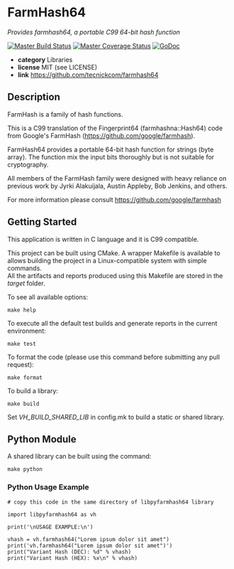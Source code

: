 # FarmHash64

*Provides farmhash64, a portable C99 64-bit hash function*

[![Master Build Status](https://secure.travis-ci.org/tecnickcom/farmhash64.png?branch=master)](https://travis-ci.org/tecnickcom/farmhash64?branch=master)
[![Master Coverage Status](https://coveralls.io/repos/tecnickcom/farmhash64/badge.svg?branch=master&service=github)](https://coveralls.io/github/tecnickcom/farmhash64?branch=master)
[![GoDoc](https://godoc.org/github.com/dgryski/go-farm?status.svg)](https://godoc.org/github.com/tecnickcom/farmhash64/go/src)

* **category**    Libraries
* **license**     MIT (see LICENSE)
* **link**        https://github.com/tecnickcom/farmhash64


## Description

FarmHash is a family of hash functions.

This is a C99 translation of the Fingerprint64 (farmhashna::Hash64) code from Google's FarmHash
(https://github.com/google/farmhash).

FarmHash64 provides a portable 64-bit hash function for strings (byte array).
The function mix the input bits thoroughly but is not suitable for cryptography.

All members of the FarmHash family were designed with heavy reliance on previous work by Jyrki Alakuijala, Austin Appleby, Bob Jenkins, and others.

For more information please consult https://github.com/google/farmhash


## Getting Started

This application is written in C language and it is C99 compatible.

This project can be built using CMake.
A wrapper Makefile is available to allows building the project in a Linux-compatible system with simple commands.  
All the artifacts and reports produced using this Makefile are stored in the *target* folder.  

To see all available options:
```
make help
```

To execute all the default test builds and generate reports in the current environment:
```
make test
```

To format the code (please use this command before submitting any pull request):
```
make format
```

To build a library:
```
make build
```
Set *VH_BUILD_SHARED_LIB* in config.mk to build a static or shared library.


## Python Module

A shared library can be built using the command:
```
make python
```


### Python Usage Example

```
# copy this code in the same directory of libpyfarmhash64 library

import libpyfarmhash64 as vh

print('\nUSAGE EXAMPLE:\n')

vhash = vh.farmhash64("Lorem ipsum dolor sit amet")
print('vh.farmhash64("Lorem ipsum dolor sit amet")')
print("Variant Hash (DEC): %d" % vhash)
print("Variant Hash (HEX): %x\n" % vhash)
```
